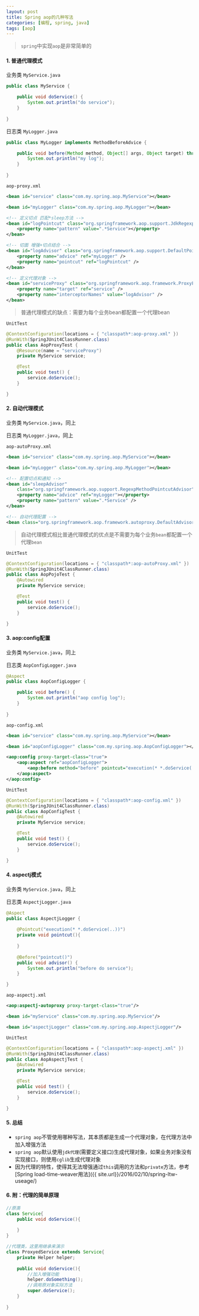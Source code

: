 ```yaml
---
layout: post
title: Spring aop的几种写法
categories: [编程, spring, java]
tags: [aop]
---
```

> `spring`中实现`aop`是非常简单的

#### 1. 普通代理模式
业务类 `MyService.java`
```java
public class MyService {

	public void doService() {
		System.out.println("do service");
	}
	
}
```

日志类 `MyLogger.java`
```java
public class MyLogger implements MethodBeforeAdvice {

	public void before(Method method, Object[] args, Object target) throws Throwable {
		System.out.println("my log");
	}
	
}
```

`aop-proxy.xml`
```xml
<bean id="service" class="com.my.spring.aop.MyService"></bean>

<bean id="myLogger" class="com.my.spring.aop.MyLogger"></bean>

<!-- 定义切点 匹配*sleep方法 -->
<bean id="logPointcut" class="org.springframework.aop.support.JdkRegexpMethodPointcut">
    <property name="pattern" value=".*Service"></property>
</bean>

<!-- 切面 增强+切点结合 -->
<bean id="logAdvisor" class="org.springframework.aop.support.DefaultPointcutAdvisor">
    <property name="advice" ref="myLogger" />
    <property name="pointcut" ref="logPointcut" />
</bean>

<!-- 定义代理对象 -->
<bean id="serviceProxy" class="org.springframework.aop.framework.ProxyFactoryBean">
    <property name="target" ref="service" />
    <property name="interceptorNames" value="logAdvisor" />
</bean>
```
> 普通代理模式的缺点：需要为每个业务bean都配置一个代理bean

`UnitTest`
```java
@ContextConfiguration(locations = { "classpath*:aop-proxy.xml" })
@RunWith(SpringJUnit4ClassRunner.class)
public class AopProxyTest {
	@Resource(name = "serviceProxy")
	private MyService service;

	@Test
	public void test() {
		service.doService();
	}

}
```

#### 2. 自动代理模式
业务类 `MyService.java`，同上

日志类 `MyLogger.java`，同上

`aop-autoProxy.xml`
```xml
<bean id="service" class="com.my.spring.aop.MyService"></bean>

<bean id="myLogger" class="com.my.spring.aop.MyLogger"></bean>

<!-- 配置切点和通知 -->
<bean id="sleepAdvisor"
    class="org.springframework.aop.support.RegexpMethodPointcutAdvisor">
    <property name="advice" ref="myLogger"></property>
    <property name="pattern" value=".*Service" />
</bean>

<!-- 自动代理配置 -->
<bean class="org.springframework.aop.framework.autoproxy.DefaultAdvisorAutoProxyCreator" />
```

> 自动代理模式相比普通代理模式的优点是不需要为每个业务`bean`都配置一个代理`bean`

`UnitTest`
```java
@ContextConfiguration(locations = { "classpath*:aop-autoProxy.xml" })
@RunWith(SpringJUnit4ClassRunner.class)
public class AopPojoTest {
	@Autowired
	private MyService service;

	@Test
	public void test() {
		service.doService();
	}

}
```

#### 3. aop:config配置
业务类 `MyService.java`，同上

日志类 `AopConfigLogger.java`
```java
@Aspect
public class AopConfigLogger {

	public void before() {
		System.out.println("aop config log");
	}
	
}
```

`aop-config.xml`
```xml
<bean id="service" class="com.my.spring.aop.MyService"></bean>

<bean id="aopConfigLogger" class="com.my.spring.aop.AopConfigLogger"></bean>

<aop:config proxy-target-class="true">
    <aop:aspect ref="aopConfigLogger">
        <aop:before method="before" pointcut="execution(* *.doService(..))" />
    </aop:aspect>
</aop:config>
```

`UnitTest`
```java
@ContextConfiguration(locations = { "classpath*:aop-config.xml" })
@RunWith(SpringJUnit4ClassRunner.class)
public class AopConfigTest {
	@Autowired
	private MyService service;

	@Test
	public void test() {
		service.doService();
	}

}
```

#### 4. aspectj模式
业务类 `MyService.java`，同上

日志类 `AspectjLogger.java`
```java
@Aspect
public class AspectjLogger {
	
	@Pointcut("execution(* *.doService(..))")
	private void pointcut(){
		
	}
	
	@Before("pointcut()")
	public void advisor() {
		System.out.println("before do service");
	}

}
```

`aop-aspectj.xml`
```xml
<aop:aspectj-autoproxy proxy-target-class="true"/>

<bean id="myService" class="com.my.spring.aop.MyService"/>

<bean id="aspectjLogger" class="com.my.spring.aop.AspectjLogger"/>
```

`UnitTest`
```java
@ContextConfiguration(locations = { "classpath*:aop-aspectj.xml" })
@RunWith(SpringJUnit4ClassRunner.class)
public class AopAspectjTest {
	@Autowired
	private MyService service;

	@Test
	public void test() {
		service.doService();
	}

}
```

#### 5. 总结

* `spring aop`不管使用哪种写法，其本质都是生成一个代理对象，在代理方法中加入增强方法
* `spring aop`默认使用`jdk代理`(需要定义接口)生成代理对象，如果业务对象没有实现接口，则使用`cglib`生成代理对象
* 因为代理的特性，使得其无法增强通过`this`调用的方法和`private`方法，参考[Spring load-time-weaver用法]({{ site.url}}/2016/02/10/spring-ltw-useage/)

#### 6. 附：代理的简单原理
```java
//原类
class Service{
    public void doService(){
        
    }
}

//代理类，这里用继承来演示
class ProxyedService extends Service{
    private Helper helper;
    
    public void doService(){
        //加入增强功能
        helper.doSomething();
        //调用原对象实际方法
        super.doService();
    }
    
}
```

